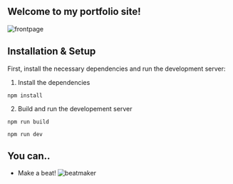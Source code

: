 ## Welcome to my portfolio site!

![frontpage]('https://res.cloudinary.com/ddhal4lbv/image/upload/v1679613938/Portfolio/frontpage_h96wuh.png')

## Installation & Setup

First, install the necessary dependencies and run the development server:

1. Install the dependencies

```
npm install
```

2. Build and run the developement server

```
npm run build
```

```
npm run dev
```

## You can..

- Make a beat!
  ![beatmaker]('https://res.cloudinary.com/ddhal4lbv/image/upload/v1679613935/Portfolio/beatmaker_n34dbh.png')
